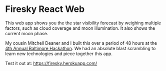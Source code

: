 # Firesky React Web

This web app shows you the the star visibility forecast by weighing multiple factors,
such as cloud coverage and moon illumination. It also shows the current moon phase.

My cousin Mitchell Deaner and I built this over a period of 48 hours at the 
[4th Annual Baltimore Hackathon](http://baltimorehackathon.com/). We had an absolute
blast scrambling to learn new technologies and piece together this app.

Test it out at: https://firesky.herokuapp.com/ 